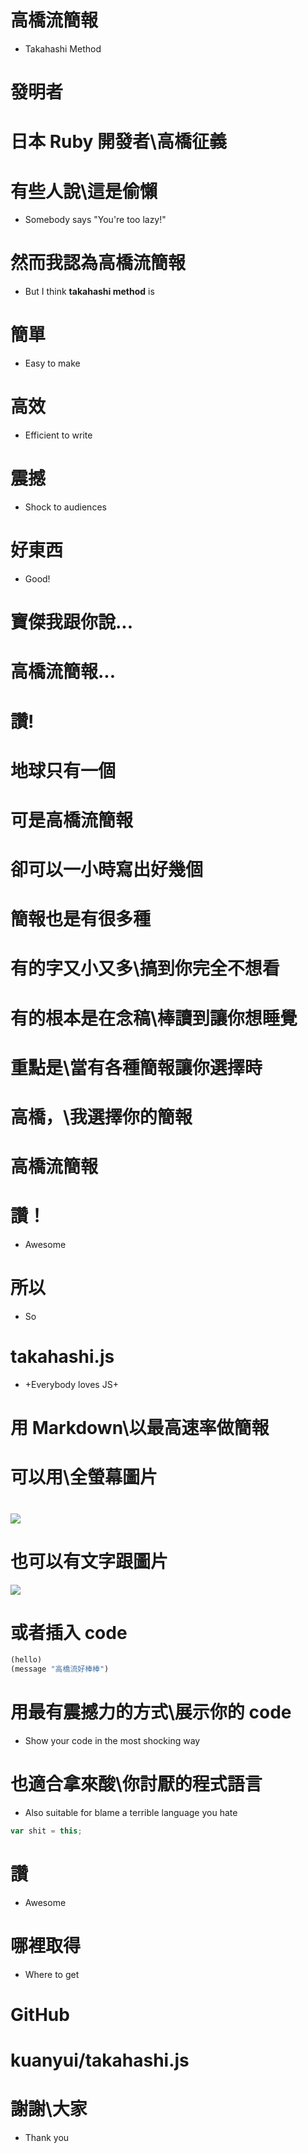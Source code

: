 # 高橋流簡報
- Takahashi Method
# 發明者
# 日本 Ruby 開發者\\高橋征義
# 有些人說\\這是偷懶
- Somebody says "You're too lazy!"
# 然而我認為高橋流簡報
- But I think **takahashi method** is
# 簡單
- Easy to make
# 高效
- Efficient to write
# 震撼
- Shock to audiences
# 好東西
- Good!
# 寶傑我跟你說...
# 高橋流簡報...
# 讚!
# 地球只有一個
# 可是高橋流簡報
# 卻可以一小時寫出好幾個
# 簡報也是有很多種
# 有的字又小又多\\搞到你完全不想看
# 有的根本是在念稿\\棒讀到讓你想睡覺
# 重點是\\當有各種簡報讓你選擇時
# 高橋，\\我選擇你的簡報
# 高橋流簡報
# 讚！
- Awesome
# 所以
- So
# takahashi.js
- +Everybody loves JS+
# 用 Markdown\\以**最高速率**做簡報
# 可以用\\**全螢幕圖片**
# ![](images/duck.jpg)
# 也可以有**文字**跟**圖片**
![](images/duck.jpg.jpg)
# 或者插入 code
```lisp
(hello)
(message "高橋流好棒棒")
```
# 用最有震撼力的方式\\展示你的 code
- Show your code in the most shocking way
# 也適合拿來酸\\你討厭的程式語言
- Also suitable for blame a terrible language you hate
```js
var shit = this;
```
# 讚
- Awesome
# 哪裡取得
- Where to get
# GitHub
# kuanyui/takahashi.js
# 謝謝\\大家
- Thank you
